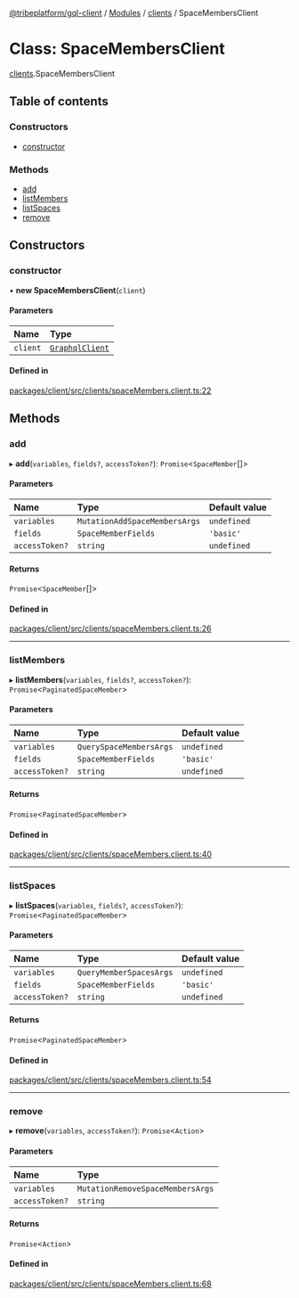 [@tribeplatform/gql-client](../getting-started) / [Modules](../index) / [clients](../modules/clients) / SpaceMembersClient

# Class: SpaceMembersClient

[clients](../modules/clients).SpaceMembersClient

## Table of contents

### Constructors

- [constructor](SpaceMembersClient#constructor)

### Methods

- [add](SpaceMembersClient#add)
- [listMembers](SpaceMembersClient#listmembers)
- [listSpaces](SpaceMembersClient#listspaces)
- [remove](SpaceMembersClient#remove)

## Constructors

### constructor

• **new SpaceMembersClient**(`client`)

#### Parameters

| Name | Type |
| :------ | :------ |
| `client` | [`GraphqlClient`](GraphqlClient) |

#### Defined in

[packages/client/src/clients/spaceMembers.client.ts:22](https://gitlab.com/tribeplatform/tribe-neo/-/blob/master/packages/client/src/clients/spaceMembers.client.ts#L22)

## Methods

### add

▸ **add**(`variables`, `fields?`, `accessToken?`): `Promise`<`SpaceMember`[]\>

#### Parameters

| Name | Type | Default value |
| :------ | :------ | :------ |
| `variables` | `MutationAddSpaceMembersArgs` | `undefined` |
| `fields` | `SpaceMemberFields` | `'basic'` |
| `accessToken?` | `string` | `undefined` |

#### Returns

`Promise`<`SpaceMember`[]\>

#### Defined in

[packages/client/src/clients/spaceMembers.client.ts:26](https://gitlab.com/tribeplatform/tribe-neo/-/blob/master/packages/client/src/clients/spaceMembers.client.ts#L26)

___

### listMembers

▸ **listMembers**(`variables`, `fields?`, `accessToken?`): `Promise`<`PaginatedSpaceMember`\>

#### Parameters

| Name | Type | Default value |
| :------ | :------ | :------ |
| `variables` | `QuerySpaceMembersArgs` | `undefined` |
| `fields` | `SpaceMemberFields` | `'basic'` |
| `accessToken?` | `string` | `undefined` |

#### Returns

`Promise`<`PaginatedSpaceMember`\>

#### Defined in

[packages/client/src/clients/spaceMembers.client.ts:40](https://gitlab.com/tribeplatform/tribe-neo/-/blob/master/packages/client/src/clients/spaceMembers.client.ts#L40)

___

### listSpaces

▸ **listSpaces**(`variables`, `fields?`, `accessToken?`): `Promise`<`PaginatedSpaceMember`\>

#### Parameters

| Name | Type | Default value |
| :------ | :------ | :------ |
| `variables` | `QueryMemberSpacesArgs` | `undefined` |
| `fields` | `SpaceMemberFields` | `'basic'` |
| `accessToken?` | `string` | `undefined` |

#### Returns

`Promise`<`PaginatedSpaceMember`\>

#### Defined in

[packages/client/src/clients/spaceMembers.client.ts:54](https://gitlab.com/tribeplatform/tribe-neo/-/blob/master/packages/client/src/clients/spaceMembers.client.ts#L54)

___

### remove

▸ **remove**(`variables`, `accessToken?`): `Promise`<`Action`\>

#### Parameters

| Name | Type |
| :------ | :------ |
| `variables` | `MutationRemoveSpaceMembersArgs` |
| `accessToken?` | `string` |

#### Returns

`Promise`<`Action`\>

#### Defined in

[packages/client/src/clients/spaceMembers.client.ts:68](https://gitlab.com/tribeplatform/tribe-neo/-/blob/master/packages/client/src/clients/spaceMembers.client.ts#L68)

